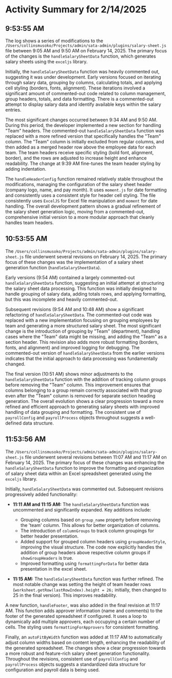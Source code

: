 # Activity Summary for 2/14/2025

## 9:53:55 AM
The log shows a series of modifications to the `/Users/collinsmusoko/Projects/admin/sata-admin/plugins/salary-sheet.js` file between 9:05 AM and 9:50 AM on February 14, 2025.  The primary focus of the changes is the `handleSalarySheetData` function, which generates salary sheets using the `exceljs` library.

Initially, the `handleSalarySheetData` function was heavily commented out, suggesting it was under development.  Early versions focused on iterating through salary data, grouping by columns, calculating totals, and applying cell styling (borders, fonts, alignment).  These iterations involved a significant amount of commented-out code related to column management, group headers, totals, and data formatting.  There is a commented-out attempt to display salary data and identify available keys within the salary entries.

The most significant changes occurred between 9:34 AM and 9:50 AM.  During this period, the developer implemented a new section for handling "Team" headers.  The commented-out `handleSalarySheetData` function was replaced with a more refined version that specifically handles the "Team" column. The "Team" column is initially excluded from regular columns, and then added as a merged header row above the employee data for each team.  The team headers receive specific styling (bold font, alignment, border), and the rows are adjusted to increase height and enhance readability.  The change at 9:39 AM fine-tunes the team header styling by adding indentation.


The `handleHeaderConfig` function remained relatively stable throughout the modifications, managing the configuration of the salary sheet header (company logo, name, and pay month).  It uses `moment.js` for date formatting and consistently uses a consistent style for header cell styling. The file consistently uses `ExcelJS` for Excel file manipulation and `moment` for date handling.  The overall development pattern shows a gradual refinement of the salary sheet generation logic, moving from a commented-out, comprehensive initial version to a more modular approach that cleanly handles team headers.


## 10:53:55 AM
The `/Users/collinsmusoko/Projects/admin/sata-admin/plugins/salary-sheet.js` file underwent several revisions on February 14, 2025.  The primary focus of these changes was the implementation of a salary sheet generation function (`handleSalarySheetData`).

Early versions (9:54 AM) contained a largely commented-out `handleSalarySheetData` function, suggesting an initial attempt at structuring the salary sheet data processing. This function was initially designed to handle grouping of salary data, adding totals rows, and applying formatting,  but this was incomplete and heavily commented-out.

Subsequent revisions (9:54 AM and 10:48 AM) show a significant refactoring of  `handleSalarySheetData`.  The commented-out code was replaced with a new implementation focusing on grouping employees by team  and generating a more structured salary sheet.  The most significant change is the introduction of grouping by "Team" (department), handling cases where the "Team" data might be missing, and adding the "Team"  as a section header. This revision also adds more robust formatting (borders, fonts, and alignment) and improved logging for debugging.  The commented-out version of `handleSalarySheetData` from the earlier versions indicates that the initial approach to data processing was fundamentally changed.

The final version (10:51 AM) shows minor adjustments to the `handleSalarySheetData` function with the addition of tracking column groups before removing the "Team" column.  This improvement ensures that columns belonging to a group remain correctly associated with that group even after the "Team" column is removed for separate section heading generation.  The overall evolution shows a clear progression toward a more refined and efficient approach to generating salary sheets with improved handling of data grouping and formatting.  The consistent use of  `payrollConfig` and `payrollProcess` objects throughout suggests a well-defined data structure.


## 11:53:56 AM
The `/Users/collinsmusoko/Projects/admin/sata-admin/plugins/salary-sheet.js` file underwent several revisions between 11:07 AM and 11:17 AM on February 14, 2025.  The primary focus of these changes was enhancing the `handleSalarySheetData` function to improve the formatting and organization of salary sheet data within an Excel spreadsheet generated using the `exceljs` library.

Initially,  `handleSalarySheetData` was commented out.  Subsequent revisions progressively added functionality:

* **11:11 AM and 11:15 AM:** The `handleSalarySheetData` function was uncommented and significantly expanded.  Key additions include:
    * Grouping columns based on `group_name` property before removing the 'team' column. This allows for better organization of columns.
    * The introduction of `columnGroups` to track column groupings for better header presentation.
    * Added support for grouped column headers using `groupHeaderStyle`, improving the visual structure.  The code now explicitly handles the addition of group headers above respective column groups if `showGroupHeaders` is true.
    * Improved formatting using `formattingForData` for better data presentation in the excel sheet.


* **11:15 AM:**  The `handleSalarySheetData` function was further refined.  The most notable change was setting the height of team header rows (`worksheet.getRow(lastRowIndex).height = 26;` initially, then changed to 25 in the final version).  This improves readability.


A new function, `handleFooter`, was also added in the final revision at 11:17 AM. This function adds approver information (name and comments) to the footer of the generated spreadsheet if configured.  It uses a loop to dynamically add multiple approvers, each occupying a certain number of cells. The styling uses `formattingForApprovers` for consistent formatting.


Finally, an `autoFitByWidth` function was added at 11:17 AM to automatically adjust column widths based on content length, enhancing the readability of the generated spreadsheet.  The changes show a clear progression towards a more robust and feature-rich salary sheet generation functionality.  Throughout the revisions, consistent use of  `payrollConfig` and `payrollProcess` objects suggests a standardized data structure for configuration and payroll data is being used.
